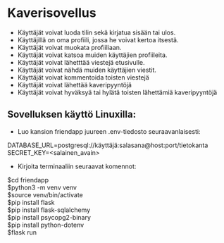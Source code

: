 <h1>Kaverisovellus</h1>

- Käyttäjät voivat luoda tilin sekä kirjatua sisään tai ulos.
- Käyttäjillä on oma profiili, jossa he voivat kertoa itsestä.
- Käyttäjät voivat muokata profiiliaan.
- Käyttäjät voivat katsoa muiden käyttäjien profiileita.
- Käyttäjät voivat lähetttää viestejä etusivulle.
- Käyttäjät voivat nähdä muiden käyttäjien viestit.
- Käyttäjät voivat kommentoida toisten viestejä
- Käyttäjät voivat lähettää kaveripyyntöjä
- Käyttäjät voivat hyväksyä tai hylätä toisten lähettämiä kaveripyyntöjä

<h2>Sovelluksen käyttö Linuxilla:</h2>

- Luo kansion friendapp juureen .env-tiedosto seuraavanlaisesti:<br>

DATABASE_URL=postgresql://käyttäjä:salasana@host:port/tietokanta<br>
SECRET_KEY=<salainen_avain><br>

- Kirjoita terminaaliin seuraavat komennot:

$cd friendapp <br>
$python3 -m venv venv <br>
$source venv/bin/activate <br>
$pip install flask <br>
$pip install flask-sqlalchemy <br>
$pip install psycopg2-binary <br>
$pip install python-dotenv <br>
$flask run <br>

